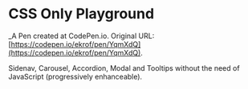 # CSS Only Playground
 _A Pen created at CodePen.io. Original URL: [https://codepen.io/ekrof/pen/YqmXdQ](https://codepen.io/ekrof/pen/YqmXdQ).

 Sidenav, Carousel, Accordion, Modal and Tooltips without the need of JavaScript (progressively enhanceable).